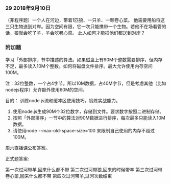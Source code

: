 ### 29 2018年9月10日
（非程序题）一个人在河边，带着1匹狼、一只羊、一颗卷心菜。 他需要用船将这三只生物送到对岸。因为空间有限，它一次只能携带一个生物。若他不在场看管的话，狼就会吃了羊，羊会吃卷心菜。
此人如何才能把他们都送到对岸？

### 附加题
学习「外部排序」节中描述的算法。如果磁盘上有90M个整数需要排序，但内存不足，最多读入10M个整数。如何将磁盘文件排序。最大允许使用内存空间100M。

注：32位整数，一个占4字节。所以10M数据，占40M字节，但是考虑其他（比如nodejs程序）允许额外使用60M的空间。 

目的： 训练node.js流和缓冲区使用技巧，锻炼实战能力。

1. 使用node.js生成90M个32位数字，存储到文件。要求数字按照二进制存储。 
2. 按照「外部排序」一节中的算法对90M数据进行排序，每次最多只能读入10M数据。
3. 请使用node --max-old-space-size=100 来限制自己使用的内存不超过100M。


周六直播课公布答案。

正式题答案:

第一次过河带羊,回来什么都不带
第二次过河带狼,回来的时候带羊
第三次过河带卷心菜,回来什么都不带
第四次过河带羊,过河次数结束